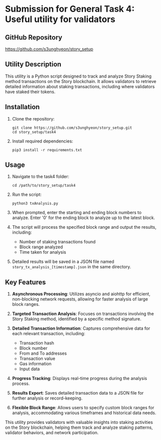 # Submission for General Task 4: Useful utility for validators

## GitHub Repository
https://github.com/s3unghyeon/story_setup

## Utility Description
This utility is a Python script designed to track and analyze Story Staking method transactions on the Story blockchain. It allows validators to retrieve detailed information about staking transactions, including where validators have staked their tokens.

## Installation

1. Clone the repository:
   ```
   git clone https://github.com/s3unghyeon/story_setup.git
   cd story_setup/task4
   ```

2. Install required dependencies:
   ```
   pip3 install -r requirements.txt
   ```

## Usage

1. Navigate to the task4 folder:
   ```
   cd /path/to/story_setup/task4
   ```

2. Run the script:
   ```
   python3 txAnalysis.py
   ```

3. When prompted, enter the starting and ending block numbers to analyze. Enter '0' for the ending block to analyze up to the latest block.

4. The script will process the specified block range and output the results, including:
   - Number of staking transactions found
   - Block range analyzed
   - Time taken for analysis

5. Detailed results will be saved in a JSON file named `story_tx_analysis_[timestamp].json` in the same directory.

## Key Features

1. **Asynchronous Processing**: Utilizes asyncio and aiohttp for efficient, non-blocking network requests, allowing for faster analysis of large block ranges.

2. **Targeted Transaction Analysis**: Focuses on transactions involving the Story Staking method, identified by a specific method signature.

3. **Detailed Transaction Information**: Captures comprehensive data for each relevant transaction, including:
   - Transaction hash
   - Block number
   - From and To addresses
   - Transaction value
   - Gas information
   - Input data

4. **Progress Tracking**: Displays real-time progress during the analysis process.

5. **Results Export**: Saves detailed transaction data to a JSON file for further analysis or record-keeping.

6. **Flexible Block Range**: Allows users to specify custom block ranges for analysis, accommodating various timeframes and historical data needs.

This utility provides validators with valuable insights into staking activities on the Story blockchain, helping them track and analyze staking patterns, validator behaviors, and network participation.